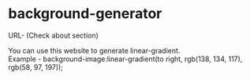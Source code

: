 # background-generator
URL- (Check about section)

You can use this website to generate linear-gradient.<br/>
Example - background-image:linear-gradient(to right, rgb(138, 134, 117), rgb(58, 97, 197));

